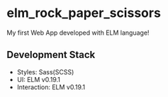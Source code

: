 # elm_rock_paper_scissors

My first Web App developed with ELM language!

## Development Stack

- Styles: Sass(SCSS)
- UI: ELM v0.19.1
- Interaction: ELM v0.19.1

